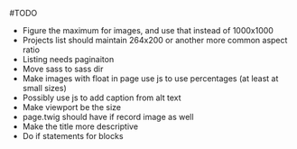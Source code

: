 #TODO

* Figure the maximum for images, and use that instead of 1000x1000
* Projects list should maintain 264x200 or another more common aspect ratio
* Listing needs paginaiton
* Move sass to sass dir
* Make images with float in page use js to use percentages (at least at small sizes)
* Possibly use js to add caption from alt text
* Make viewport be the size
* page.twig should have if record image as well
* Make the title more descriptive
* Do if statements for blocks

